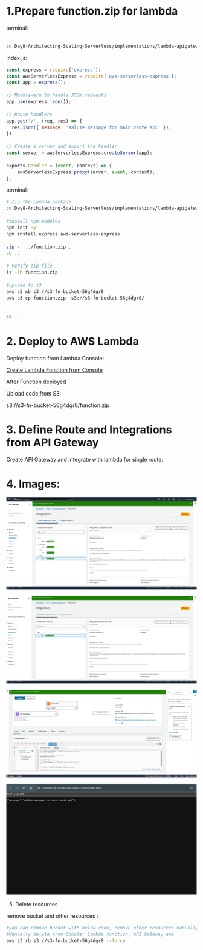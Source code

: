 
# 1.Prepare function.zip for lambda
terminal:
```bash

cd Day8-Architecting-Scaling-Serverless/implementations/lambda-apigateway/simple-api

```

index.js:
```js
const express = require('express');
const awsServerlessExpress = require('aws-serverless-express');
const app = express();

// Middleware to handle JSON requests
app.use(express.json());

// Route handlers
app.get('/', (req, res) => {
  res.json({ message: 'salute message for main route api' });
});

// Create a server and export the handler
const server = awsServerlessExpress.createServer(app);

exports.handler = (event, context) => {
    awsServerlessExpress.proxy(server, event, context);
};

```
terminal:
```bash
# Zip the Lambda package
cd Day8-Architecting-Scaling-Serverless/implementations/lambda-apigateway/simple-api

#install npm modules
npm init -y
npm install express aws-serverless-express

zip -r ../function.zip .
cd ..

# Verify zip file
ls -lh function.zip

#upload to s3
aws s3 mb s3://s3-fn-bucket-56g4dgr8
aws s3 cp function.zip  s3://s3-fn-bucket-56g4dgr8/


cd ..
```


# 2. Deploy to AWS Lambda

Deploy function from Lambda Console: 

[Create Lambda Function from Console](Create_function%20_%20Functions%20_%20Lambda.pdf)

After Function deployed 

Upload code from S3:

s3://s3-fn-bucket-56g4dgr8/function.zip


# 3. Define Route and Integrations from API Gateway

Create API Gateway and integrate with lambda for single route.


# 4. Images:

![step-1](../../images/lambda/lambda1.png)

![step-2](../../images/lambda/lambda2.png)

![step-3](../../images/lambda/lambda3.png)

![step-4](../../images/lambda/lambda4.png)

5. Delete resources

remove bucket and other resources :
```bash
#you can remove bucket with below code, remove other resources manually.
#Manually delete from Consle: Lambda function, API Gateway api
aws s3 rb s3://s3-fn-bucket-56g4dgr8 --force
```